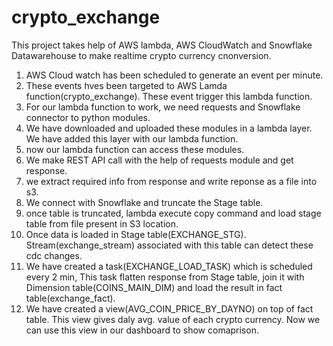 # crypto_exchange
This project takes help of AWS lambda, AWS CloudWatch and Snowflake Datawarehouse to make realtime crypto currency cnonversion.

1) AWS Cloud watch has been scheduled to generate an event per minute.
2) These events hves been targeted to AWS Lamda function(crypto_exchange). These event trigger this lambda function.
3) For our lambda function to work, we need requests and Snowflake connector to python modules.
4) We have downloaded and uploaded these modules in a lambda layer. We have added this layer with our lambda function.
5) now our lambda function can access these modules.
6) We make REST API call with the help of requests module and get response.
7) we extract required info from response and write reponse as a file into s3.
8) We connect with Snowflake and truncate the Stage table.
9) once table is truncated, lambda execute copy command and load stage table from file present in S3 location.
10) Once data is loaded in Stage table(EXCHANGE_STG). Stream(exchange_stream) associated with this table can detect these cdc changes.
11) We have created a task(EXCHANGE_LOAD_TASK) which is scheduled every 2 min, This task flatten response from Stage table, join it with Dimension table(COINS_MAIN_DIM) and load the result in fact table(exchange_fact).
12) We have created a view(AVG_COIN_PRICE_BY_DAYNO) on top of fact table. This view gives daly avg. value of each crypto currency. Now we can use this view in our dashboard to show comaprison.
